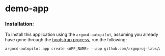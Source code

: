 # demo-app
### Installation:
To install this application using the `argocd-autopilot`, assuming you already have gone through the [bootstrap process](https://argocd-autopilot.readthedocs.io/en/latest/Getting-Started/), run the following:
```bash
argocd-autopilot app create <APP_NAME> --app github.com/argoproj-labs/argocd-autopilot/examples/demo-app/ -p <PROJECT_NAME>
```
